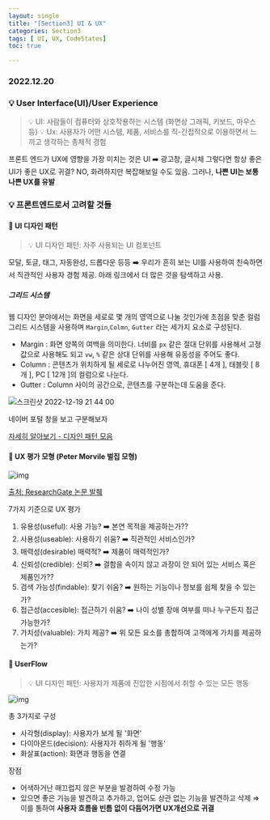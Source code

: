 ```yaml
---
layout: single
title: "[Section3] UI & UX"
categories: Section3
tags: [ UI, UX, CodeStates]
toc: true

---
```


### 2022.12.20

### 💡  User Interface(UI)/User Experience

> 💡 UI: 사람들이 컴퓨터와 상호작용하는 시스템 (화면상 그래픽, 키보드, 마우스 등)
> 💡 Ux: 사용자가 어떤 시스템, 제품, 서비스를 직-간접적으로 이용하면서 느끼고 생각하는 총체적 경험

프론트 엔드가 UX에 영향을 가장 미치는 것은 UI ➡️ 광고창, 글시체
그렇다면 항상 좋은 UI가 좋은 UX로 귀결? NO, 화려하지만 복잡해보일 수도 있음.
그러나, **나쁜 UI는 보통 나쁜 UX를 유발**

### 💡 프론트엔드로서 고려할 것들

#### 📌 UI 디자인 패턴  

> 💡 UI 디자인 패턴: 자주 사용되는 UI 컴포넌트

모달, 토글, 태그, 자동완성, 드롭다운 등등 ➡️ 우리가 흔히 보는 UI를 사용하여 친숙하면서 직관적인 사용자 경험 제공.
아래 링크에서 더 많은 것을 탐색하고 사용.  

##### 그리드 시스템 

웹 디자인 분야에서는 화면을 세로로 몇 개의 영역으로 나눌 것인가에 초점을 맞춘 컬럼 그리드 시스템을 사용하며 `Margin`,`Colmn`, `Gutter` 라는 세가지 요소로 구성된다. 

* Margin : 화면 양쪽의 여백을 의미한다. 너비를 `px` 같은 절대 단위를 사용해서 고정 값으로 사용해도 되고 `vw`, `%` 같은 상대 단위를 사용해 유동성을 주어도 좋다. 
* Column : 콘텐츠가 위치하게 될 세로로 나누어진 영역,  휴대폰 [ 4개 ], 태블릿 [ 8개 ], PC [ 12개 ]의 컬럼으로 나눈다. 
* Gutter : Column 사이의 공간으로, 콘텐츠를 구분하는데 도움을 준다. 

![스크린샷 2022-12-19 21 44 00](https://user-images.githubusercontent.com/104547038/208429199-29cc7e7d-0bed-4c65-8b38-def4c421aec9.png)

네이버 포털 창을 보고 구분해보자 

[자세히 알아보기 - 디자인 패턴 모음](https://ui-patterns.com/patterns)

#### 📌  UX 평가 모형 (Peter Morvile 벌집 모형)

![img](https://velog.velcdn.com/images/headring/post/075c85b7-1e87-40e1-9865-47ac2e9b0a0c/image.png)

[출처: ResearchGate 논문 발췌](https://www.researchgate.net/publication/23133003_User_experiences_of_evidence-based_online_resources_for_health_professionals_User_testing_of_The_Cochrane_Library)

7가지 기준으로 UX 평가

1. 유용성(useful): 사용 가능? ➡️ 본연 목적을 제공하는가??
2. 사용성(useable): 사용하기 쉬움? ➡️ 직관적인 서비스인가?
3. 매력성(desirable) 매력적? ➡️ 제품이 매력적인가?
4. 신뢰성(credible): 신뢰? ➡️ 결함을 속이지 않고 과장이 안 되어 있는 서비스 혹은 제품인가??
5. 검색 가능성(findable): 찾기 쉬움? ➡️ 원하는 기능이나 정보를 쉽체 찾을 수 있는가?
6. 접근성(accesible): 접근하기 쉬움? ➡️ 나이 성별 장애 여부를 떠나 누구든지 접근 가능한가?
7. 가치성(valuable): 가치 제공? ➡️ 위 모든 요소를 총합하여 고객에게 가치를 제공하는가?

#### 📌 UserFlow

> 💡 UI 디자인 패턴: 사용자가 제품에 진압한 시점에서 취할 수 있는 모든 행동

![img](https://velog.velcdn.com/images/headring/post/ab3a814e-c3ed-4593-90ef-ea74ef9612c2/image.png)

총 3가지로 구성

- 사각형(display): 사용자가 보게 될 '화면'
- 다이아몬드(decision): 사용자가 취하게 될 '행동'
- 화살표(action): 화면과 행동을 연결

장점

- 어색하거난 매끄럽지 않은 부분을 발경하여 수정 가능
- 있으면 좋은 기능을 발견하고 추가하고, 업어도 상관 없는 기능을 발견하고 삭제
  ⇒ 이를 통하여 **사용자 흐름을 빈틈 없이 다듬어가면 UX개선으로 귀결**